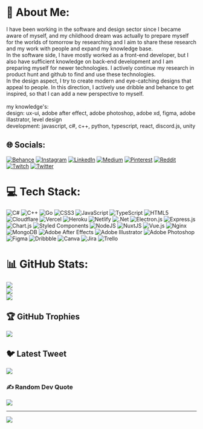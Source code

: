 # 💫 About Me:
I have been working in the software and design sector since I became aware of myself, and my childhood dream was actually to prepare myself for the worlds of tomorrow by researching and I aim to share these research and my work with people and expand my knowledge base.<br>In the software side, I have mostly worked as a front-end developer, but I also have sufficient knowledge on back-end development and I am preparing myself for newer technologies. I actively continue my research in product hunt and github to find and use these technologies.<br>In the design aspect, I try to create modern and eye-catching designs that appeal to people. In this direction, I actively use dribble and behance to get inspired, so that I can add a new perspective to myself.<br><br>my knowledge's: <br>design: ux-ui, adobe after effect, adobe photoshop, adobe xd, figma, adobe illastrator, level design<br>development: javascript, c#, c++, python, typescript, react, discord.js, unity


## 🌐 Socials:
[![Behance](https://img.shields.io/badge/Behance-1769ff?logo=behance&logoColor=white)](https://behance.net/WinneRose) [![Instagram](https://img.shields.io/badge/Instagram-%23E4405F.svg?logo=Instagram&logoColor=white)](https://instagram.com/WinneRose.js) [![LinkedIn](https://img.shields.io/badge/LinkedIn-%230077B5.svg?logo=linkedin&logoColor=white)](https://linkedin.com/in/burak-osman-yaldız-b313551a8) [![Medium](https://img.shields.io/badge/Medium-12100E?logo=medium&logoColor=white)](https://medium.com/@WinneRose) [![Pinterest](https://img.shields.io/badge/Pinterest-%23E60023.svg?logo=Pinterest&logoColor=white)](https://pinterest.com/WinneRose) [![Reddit](https://img.shields.io/badge/Reddit-%23FF4500.svg?logo=Reddit&logoColor=white)](https://reddit.com/user/WinneRose) [![Twitch](https://img.shields.io/badge/Twitch-%239146FF.svg?logo=Twitch&logoColor=white)](https://twitch.tv/WinneRose) [![Twitter](https://img.shields.io/badge/Twitter-%231DA1F2.svg?logo=Twitter&logoColor=white)](https://twitter.com/WinneRose.js) 

# 💻 Tech Stack:
![C#](https://img.shields.io/badge/c%23-%23239120.svg?style=for-the-badge&logo=c-sharp&logoColor=white) ![C++](https://img.shields.io/badge/c++-%2300599C.svg?style=for-the-badge&logo=c%2B%2B&logoColor=white) ![Go](https://img.shields.io/badge/go-%2300ADD8.svg?style=for-the-badge&logo=go&logoColor=white) ![CSS3](https://img.shields.io/badge/css3-%231572B6.svg?style=for-the-badge&logo=css3&logoColor=white) ![JavaScript](https://img.shields.io/badge/javascript-%23323330.svg?style=for-the-badge&logo=javascript&logoColor=%23F7DF1E) ![TypeScript](https://img.shields.io/badge/typescript-%23007ACC.svg?style=for-the-badge&logo=typescript&logoColor=white) ![HTML5](https://img.shields.io/badge/html5-%23E34F26.svg?style=for-the-badge&logo=html5&logoColor=white) ![Cloudflare](https://img.shields.io/badge/Cloudflare-F38020?style=for-the-badge&logo=Cloudflare&logoColor=white) ![Vercel](https://img.shields.io/badge/vercel-%23000000.svg?style=for-the-badge&logo=vercel&logoColor=white) ![Heroku](https://img.shields.io/badge/heroku-%23430098.svg?style=for-the-badge&logo=heroku&logoColor=white) ![Netlify](https://img.shields.io/badge/netlify-%23000000.svg?style=for-the-badge&logo=netlify&logoColor=#00C7B7) ![.Net](https://img.shields.io/badge/.NET-5C2D91?style=for-the-badge&logo=.net&logoColor=white) ![Electron.js](https://img.shields.io/badge/Electron-191970?style=for-the-badge&logo=Electron&logoColor=white) ![Express.js](https://img.shields.io/badge/express.js-%23404d59.svg?style=for-the-badge&logo=express&logoColor=%2361DAFB) ![Chart.js](https://img.shields.io/badge/chart.js-F5788D.svg?style=for-the-badge&logo=chart.js&logoColor=white) ![Styled Components](https://img.shields.io/badge/styled--components-DB7093?style=for-the-badge&logo=styled-components&logoColor=white) ![NodeJS](https://img.shields.io/badge/node.js-6DA55F?style=for-the-badge&logo=node.js&logoColor=white) ![NuxtJS](https://img.shields.io/badge/Nuxt-black?style=for-the-badge&logo=nuxt.js&logoColor=white) ![Vue.js](https://img.shields.io/badge/vuejs-%2335495e.svg?style=for-the-badge&logo=vuedotjs&logoColor=%234FC08D) ![Nginx](https://img.shields.io/badge/nginx-%23009639.svg?style=for-the-badge&logo=nginx&logoColor=white) ![MongoDB](https://img.shields.io/badge/MongoDB-%234ea94b.svg?style=for-the-badge&logo=mongodb&logoColor=white) ![Adobe After Effects](https://img.shields.io/badge/Adobe%20After%20Effects-9999FF.svg?style=for-the-badge&logo=Adobe%20After%20Effects&logoColor=white) ![Adobe Illustrator](https://img.shields.io/badge/adobeillustrator-%23FF9A00.svg?style=for-the-badge&logo=adobeillustrator&logoColor=white) ![Adobe Photoshop](https://img.shields.io/badge/adobephotoshop-%2331A8FF.svg?style=for-the-badge&logo=adobephotoshop&logoColor=white) 	![Figma](https://img.shields.io/badge/figma-%23F24E1E.svg?style=for-the-badge&logo=figma&logoColor=white) ![Dribbble](https://img.shields.io/badge/Dribbble-EA4C89?style=for-the-badge&logo=dribbble&logoColor=white) ![Canva](https://img.shields.io/badge/Canva-%2300C4CC.svg?style=for-the-badge&logo=Canva&logoColor=white) ![Jira](https://img.shields.io/badge/jira-%230A0FFF.svg?style=for-the-badge&logo=jira&logoColor=white) ![Trello](https://img.shields.io/badge/Trello-%23026AA7.svg?style=for-the-badge&logo=Trello&logoColor=white)
# 📊 GitHub Stats:
![](https://github-readme-stats.vercel.app/api?username=WinneRose&theme=dark&hide_border=false&include_all_commits=true&count_private=true)<br/>
![](https://github-readme-streak-stats.herokuapp.com/?user=WinneRose&theme=dark&hide_border=false)<br/>
![](https://github-readme-stats.vercel.app/api/top-langs/?username=WinneRose&theme=dark&hide_border=false&include_all_commits=true&count_private=true&layout=compact)

## 🏆 GitHub Trophies
![](https://github-profile-trophy.vercel.app/?username=WinneRose&theme=discord&no-frame=false&no-bg=false&margin-w=4)

## 🐦 Latest Tweet
[![](https://gtce.itsvg.in/api?username=WinneRose.js)](https://github.com/VishwaGauravIn/github-twitter-card-embed)

### ✍️ Random Dev Quote
![](https://quotes-github-readme.vercel.app/api?type=horizontal&theme=radical)

---
[![](https://visitcount.itsvg.in/api?id=WinneRose&icon=0&color=0)](https://visitcount.itsvg.in)

<!-- Proudly created with GPRM ( https://gprm.itsvg.in ) -->

